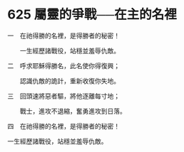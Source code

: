 # 625 屬靈的爭戰──在主的名裡

一　在祂得勝的名裡，是得勝者的秘密！

　　一生經歷諸戰役，站穩並羞辱仇敵。

二　呼求耶穌得勝名，此名使你得復興；

　　認識仇敵的詭計，重新收復你失地。

三　回頭速將惡者驅，將他逐離每寸地；

　　戰士，進攻不退縮，奮勇進攻到日落。

四　在祂得勝的名裡，是得勝者的秘密！

一生經歷諸戰役，站穩並羞辱仇敵。

